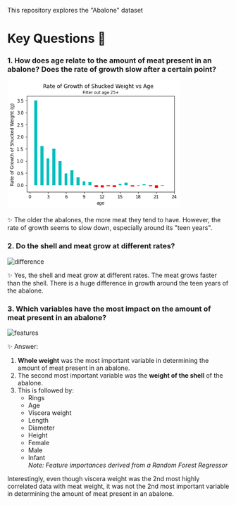 This repository explores the "Abalone" dataset 

# Key Questions 🤔

### 1. How does age relate to the amount of meat present in an abalone? Does the rate of growth slow after a certain point?  
![growth](/Images/growth_rate.png)

✨ The older the abalones, the more meat they tend to have. However, the rate of growth seems to slow down, especially around its "teen years".  
  
  
### 2. Do the shell and meat grow at different rates?  
![difference](https://user-images.githubusercontent.com/70524391/206378426-55923e08-13e6-44fe-95b1-e59733e843ed.png)

✨ Yes, the shell and meat grow at different rates. The meat grows faster than the shell. There is a huge difference in growth around the teen years of the abalone.

### 3. Which variables have the most impact on the amount of meat present in an abalone?
![features](https://user-images.githubusercontent.com/70524391/206378524-5de9c669-f924-4046-96ae-74120e0f9081.png)


✨ Answer:
1. __Whole weight__ was the most important variable in determining the amount of meat present in an abalone.
2. The second most important variable was the __weight of the shell__  of the abalone.
3. This is followed by:
    - Rings
    - Age
    - Viscera weight
    - Length
    - Diameter
    - Height
    - Female
    - Male
    - Infant  
_Note: Feature importances derived from a Random Forest Regressor_  
  
Interestingly, even though viscera weight was the 2nd most highly correlated data with meat weight, it was not the 2nd most important variable in determining the amount of meat present in an abalone.

